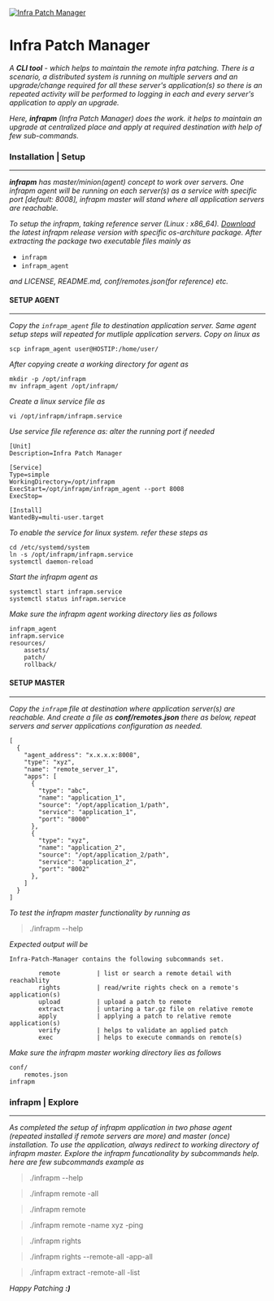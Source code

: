 [![Infra Patch Manager](https://github.com/pnkj-kmr/infra-patch-manager/actions/workflows/release.yml/badge.svg)](https://github.com/pnkj-kmr/infra-patch-manager/actions/workflows/release.yml)

# **Infra Patch Manager**

_A **CLI tool** - which helps to maintain the remote infra patching. There is a scenario, a distributed system is running on multiple servers and an upgrade/change required for all these server's application(s) so there is an repeated activity will be performed to logging in each and every server's application to apply an upgrade._

_Here, **infrapm** (Infra Patch Manager) does the work. it helps to maintain an upgrade at centralized place and apply at required destination with help of few sub-commands._

### **Installation | Setup**

---

_**infrapm** has master/minion(agent) concept to work over servers. One infrapm agent will be running on each server(s) as a service with specific port [default: 8008], infrapm master will stand where all application servers are reachable._

_To setup the infrapm, taking reference server (Linux : x86_64). [Download](https://github.com/pnkj-kmr/infra-patch-manager/releases/) the latest infrapm release version with specific os-architure package. After extracting the package two executable files mainly as_

- `infrapm`
- `infrapm_agent`

_and LICENSE, README.md, conf/remotes.json(for reference) etc._

#### SETUP AGENT

---

_Copy the `infrapm_agent` file to destination application server. Same agent setup steps will repeated for mutliple application servers. Copy on linux as_

```
scp infrapm_agent user@HOSTIP:/home/user/
```

_After copying create a working directory for agent as_

```
mkdir -p /opt/infrapm
mv infrapm_agent /opt/infrapm/
```

_Create a linux service file as_

```
vi /opt/infrapm/infrapm.service
```

_Use service file reference as: alter the running port if needed_

```
[Unit]
Description=Infra Patch Manager

[Service]
Type=simple
WorkingDirectory=/opt/infrapm
ExecStart=/opt/infrapm/infrapm_agent --port 8008
ExecStop=

[Install]
WantedBy=multi-user.target
```

_To enable the service for linux system. refer these steps as_

```
cd /etc/systemd/system
ln -s /opt/infrapm/infrapm.service
systemctl daemon-reload
```

_Start the infrapm agent as_

```
systemctl start infrapm.service
systemctl status infrapm.service
```

_Make sure the infrapm agent working directory lies as follows_

    infrapm_agent
    infrapm.service
    resources/
        assets/
        patch/
        rollback/

#### SETUP MASTER

---

_Copy the `infrapm` file at destination where application server(s) are reachable. And create a file as **conf/remotes.json** there as below, repeat servers and server applications configuration as needed._

```
[
  {
    "agent_address": "x.x.x.x:8008",
    "type": "xyz",
    "name": "remote_server_1",
    "apps": [
      {
        "type": "abc",
        "name": "application_1",
        "source": "/opt/application_1/path",
        "service": "application_1",
        "port": "8000"
      },
      {
        "type": "xyz",
        "name": "application_2",
        "source": "/opt/application_2/path",
        "service": "application_2",
        "port": "8002"
      },
    ]
  }
]
```

_To test the infrapm master functionality by running as_

> ./infrapm --help

_Expected output will be_

```
Infra-Patch-Manager contains the following subcommands set.

        remote          | list or search a remote detail with reachablity
        rights          | read/write rights check on a remote's application(s)
        upload          | upload a patch to remote
        extract         | untaring a tar.gz file on relative remote
        apply           | applying a patch to relative remote application(s)
        verify          | helps to validate an applied patch
        exec            | helps to execute commands on remote(s)

```

_Make sure the infrapm master working directory lies as follows_

    conf/
        remotes.json
    infrapm

### **infrapm | Explore**

---

_As completed the setup of infrapm application in two phase agent (repeated installed if remote servers are more) and master (once) installation. To use the application, always redirect to working directory of infrapm master. Explore the infrapm funcationality by subcommands help. here are few subcommands example as_

> ./infrapm --help

> ./infrapm remote -all

> ./infrapm remote

> ./infrapm remote -name xyz -ping

> ./infrapm rights

> ./infrapm rights --remote-all -app-all

> ./infrapm extract -remote-all -list

_Happy Patching **:)**_
